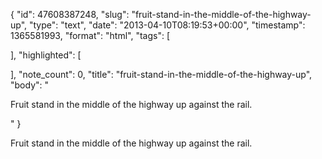 {
  "id": 47608387248,
  "slug": "fruit-stand-in-the-middle-of-the-highway-up",
  "type": "text",
  "date": "2013-04-10T08:19:53+00:00",
  "timestamp": 1365581993,
  "format": "html",
  "tags": [

  ],
  "highlighted": [

  ],
  "note_count": 0,
  "title": "fruit-stand-in-the-middle-of-the-highway-up",
  "body": "<p>Fruit stand in the middle of the highway up against the rail.</p>"
}

<p>Fruit stand in the middle of the highway up against the rail.</p>